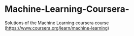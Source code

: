 # Machine-Learning-Coursera-
Solutions of the Machine Learning coursera course (https://www.coursera.org/learn/machine-learning)
